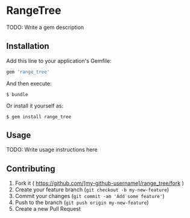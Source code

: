 # RangeTree

TODO: Write a gem description

## Installation

Add this line to your application's Gemfile:

```ruby
gem 'range_tree'
```

And then execute:

    $ bundle

Or install it yourself as:

    $ gem install range_tree

## Usage

TODO: Write usage instructions here

## Contributing

1. Fork it ( https://github.com/[my-github-username]/range_tree/fork )
2. Create your feature branch (`git checkout -b my-new-feature`)
3. Commit your changes (`git commit -am 'Add some feature'`)
4. Push to the branch (`git push origin my-new-feature`)
5. Create a new Pull Request
